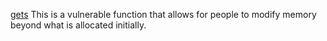 [gets](https://en.cppreference.com/w/c/io/gets)
This is a vulnerable function that allows for people to modify memory beyond what is allocated initially. 

